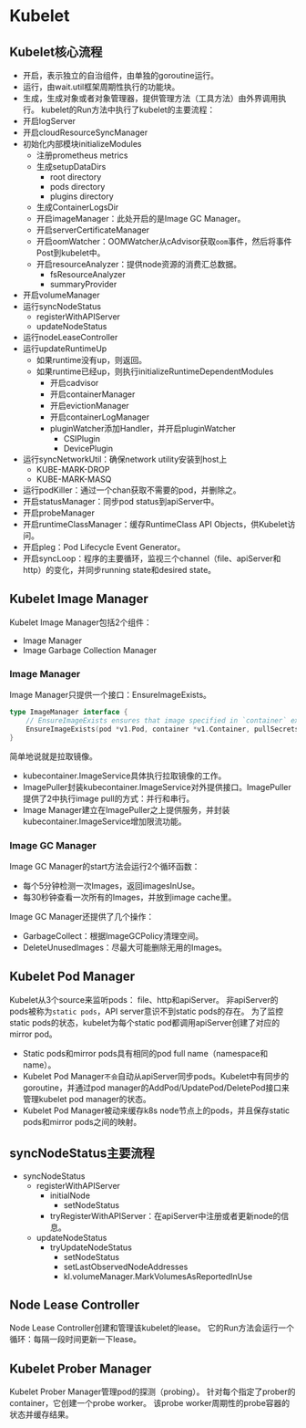 # Kubelet
## Kubelet核心流程
* 开启，表示独立的自治组件，由单独的goroutine运行。
* 运行，由wait.util框架周期性执行的功能块。
* 生成，生成对象或者对象管理器，提供管理方法（工具方法）由外界调用执行。
kubelet的Run方法中执行了kubelet的主要流程：
* 开启logServer
* 开启cloudResourceSyncManager
* 初始化内部模块initializeModules
    * 注册prometheus metrics
    * 生成setupDataDirs
        * root directory
        * pods directory
        * plugins directory
    * 生成ContainerLogsDir
    * 开启imageManager：此处开启的是Image GC Manager。
    * 开启serverCertificateManager
    * 开启oomWatcher：OOMWatcher从cAdvisor获取`oom`事件，然后将事件Post到kubelet中。
    * 开启resourceAnalyzer：提供node资源的消费汇总数据。
        * fsResourceAnalyzer
        * summaryProvider
* 开启volumeManager
* 运行syncNodeStatus
    * registerWithAPIServer
    * updateNodeStatus
* 运行nodeLeaseController
* 运行updateRuntimeUp
    * 如果runtime没有up，则返回。
    * 如果runtime已经up，则执行initializeRuntimeDependentModules
        * 开启cadvisor
        * 开启containerManager
        * 开启evictionManager
        * 开启containerLogManager
        * pluginWatcher添加Handler，并开启pluginWatcher
            * CSIPlugin
            * DevicePlugin
* 运行syncNetworkUtil：确保network utility安装到host上
    * KUBE-MARK-DROP
    * KUBE-MARK-MASQ
* 运行podKiller：通过一个chan获取不需要的pod，并删除之。
* 开启statusManager：同步pod status到apiServer中。
* 开启probeManager
* 开启runtimeClassManager：缓存RuntimeClass API Objects，供Kubelet访问。
* 开启pleg：Pod Lifecycle Event Generator。
* 开启syncLoop：程序的主要循环，监视三个channel（file、apiServer和http）的变化，并同步running state和desired state。

## Kubelet Image Manager
Kubelet Image Manager包括2个组件：
* Image Manager
* Image Garbage Collection Manager
### Image Manager
Image Manager只提供一个接口：EnsureImageExists。
```go
type ImageManager interface {
	// EnsureImageExists ensures that image specified in `container` exists.
	EnsureImageExists(pod *v1.Pod, container *v1.Container, pullSecrets []v1.Secret) (string, string, error)
}
```
简单地说就是拉取镜像。

* kubecontainer.ImageService具体执行拉取镜像的工作。
* ImagePuller封装kubecontainer.ImageService对外提供接口。ImagePuller提供了2中执行image pull的方式：并行和串行。
* Image Manager建立在ImagePuller之上提供服务，并封装kubecontainer.ImageService增加限流功能。

### Image GC Manager
Image GC Manager的start方法会运行2个循环函数：
* 每个5分钟检测一次Images，返回imagesInUse。
* 每30秒钟查看一次所有的Images，并放到image cache里。

Image GC Manager还提供了几个操作：
* GarbageCollect：根据ImageGCPolicy清理空间。
* DeleteUnusedImages：尽最大可能删除无用的Images。

## Kubelet Pod Manager
Kubelet从3个source来监听pods： file、http和apiServer。
非apiServer的pods被称为`static pods`，API server意识不到static pods的存在。
为了监控static pods的状态，kubelet为每个static pod都调用apiServer创建了对应的mirror pod。

* Static pods和mirror pods具有相同的pod full name（namespace和name）。
* Kubelet Pod Manager`不会`自动从apiServer同步pods。Kubelet中有同步的goroutine，并通过pod manager的AddPod/UpdatePod/DeletePod接口来管理kubelet pod manager的状态。
* Kubelet Pod Manager被动来缓存k8s node节点上的pods，并且保存static pods和mirror pods之间的映射。

## syncNodeStatus主要流程
* syncNodeStatus
    * registerWithAPIServer
        * initialNode
            * setNodeStatus
        * tryRegisterWithAPIServer：在apiServer中注册或者更新node的信息。
    * updateNodeStatus
        * tryUpdateNodeStatus
            * setNodeStatus
            * setLastObservedNodeAddresses
            * kl.volumeManager.MarkVolumesAsReportedInUse

## Node Lease Controller
Node Lease Controller创建和管理该kubelet的lease。
它的Run方法会运行一个循环：每隔一段时间更新一下lease。

## Kubelet Prober Manager
Kubelet Prober Manager管理pod的探测（probing）。
针对每个指定了prober的container，它创建一个probe worker。
该probe worker周期性的probe容器的状态并缓存结果。

